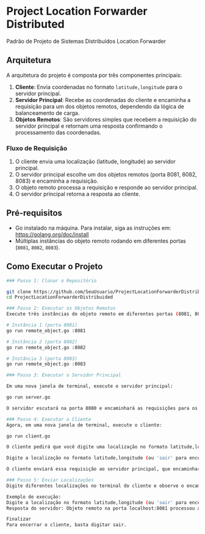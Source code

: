 # Project Location Forwarder Distributed

Padrão de Projeto de Sistemas Distribuídos Location Forwarder

## Arquitetura

A arquitetura do projeto é composta por três componentes principais:

1. **Cliente**: Envia coordenadas no formato `latitude,longitude` para o servidor principal.
2. **Servidor Principal**: Recebe as coordenadas do cliente e encaminha a requisição para um dos objetos remotos, dependendo da lógica de balanceamento de carga.
3. **Objetos Remotos**: São servidores simples que recebem a requisição do servidor principal e retornam uma resposta confirmando o processamento das coordenadas.

### Fluxo de Requisição

1. O cliente envia uma localização (latitude, longitude) ao servidor principal.
2. O servidor principal escolhe um dos objetos remotos (porta 8081, 8082, 8083) e encaminha a requisição.
3. O objeto remoto processa a requisição e responde ao servidor principal.
4. O servidor principal retorna a resposta ao cliente.

## Pré-requisitos

- Go instalado na máquina. Para instalar, siga as instruções em: https://golang.org/doc/install
- Múltiplas instâncias do objeto remoto rodando em diferentes portas (`8081`, `8082`, `8083`).

## Como Executar o Projeto
```bash
### Passo 1: Clonar o Repositório

git clone https://github.com/SeuUsuario/ProjectLocationForwarderDistribuided.git
cd ProjectLocationForwarderDistribuided

### Passo 2: Executar os Objetos Remotos
Execute três instâncias do objeto remoto em diferentes portas (8081, 8082, 8083).

# Instância 1 (porta 8081)
go run remote_object.go :8081

# Instância 2 (porta 8082)
go run remote_object.go :8082

# Instância 3 (porta 8083)
go run remote_object.go :8083

### Passo 3: Executar o Servidor Principal

Em uma nova janela de terminal, execute o servidor principal:

go run server.go

O servidor escutará na porta 8080 e encaminhará as requisições para os objetos remotos.

### Passo 4: Executar o Cliente
Agora, em uma nova janela de terminal, execute o cliente:

go run client.go

O cliente pedirá que você digite uma localização no formato latitude,longitude. Exemplo:

Digite a localização no formato latitude,longitude (ou 'sair' para encerrar): 12.34,56.78

O cliente enviará essa requisição ao servidor principal, que encaminhará a mensagem a um dos objetos remotos. A resposta será exibida no terminal do cliente.

### Passo 5: Enviar Localizações
Digite diferentes localizações no terminal do cliente e observe o encaminhamento de requisições entre o servidor e os objetos remotos.

Exemplo de execução:
Digite a localização no formato latitude,longitude (ou 'sair' para encerrar): 11,22
Resposta do servidor: Objeto remoto na porta localhost:8081 processou a requisição: 11,22

Finalizar
Para encerrar o cliente, basta digitar sair.
